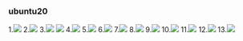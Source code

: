 
### ubuntu20	
1.![](https://img001.prntscr.com/file/img001/YrQs9biQTgeUcuSqAjLCtw.png)
2.![](https://img001.prntscr.com/file/img001/K_Jv7WqyRkivlZnnErHEbQ.png)
3.![](https://img001.prntscr.com/file/img001/ktMOGKs7T-yC0Tsyr1LfVA.png)
![](https://img001.prntscr.com/file/img001/QbrR3ym7RvuhZ1IxmfX5dw.png)
4.![](https://img001.prntscr.com/file/img001/SMSoXocjSviTq45V7OfjMw.png)
5.![](https://img001.prntscr.com/file/img001/QTMz4eoAQDKmTTJmjuG84w.png)
6.![](https://img001.prntscr.com/file/img001/EwLXtWnpRbSsM3yT0ExyOQ.png)
7.![](https://img001.prntscr.com/file/img001/uBAjGCL3TzyTM7QWkMq7Yg.png)
8.![](https://img001.prntscr.com/file/img001/9r5cquW5R2-k0y_PmkmDNg.png)
9.![](https://img001.prntscr.com/file/img001/brF2-vlRSi2bSv9BybEPgQ.png)
10.![](https://img001.prntscr.com/file/img001/80MsLO-VRCme1yNo1Y27sw.png)
11.![](https://img001.prntscr.com/file/img001/bIYLYh8LRKi_OdX-BmjfJg.png)
12.![](https://img001.prntscr.com/file/img001/vZulQ-TmTUOy4QHoCyzacA.png)
13.![](https://img001.prntscr.com/file/img001/JCwyX8_3S16QgElfCr97CA.png)
